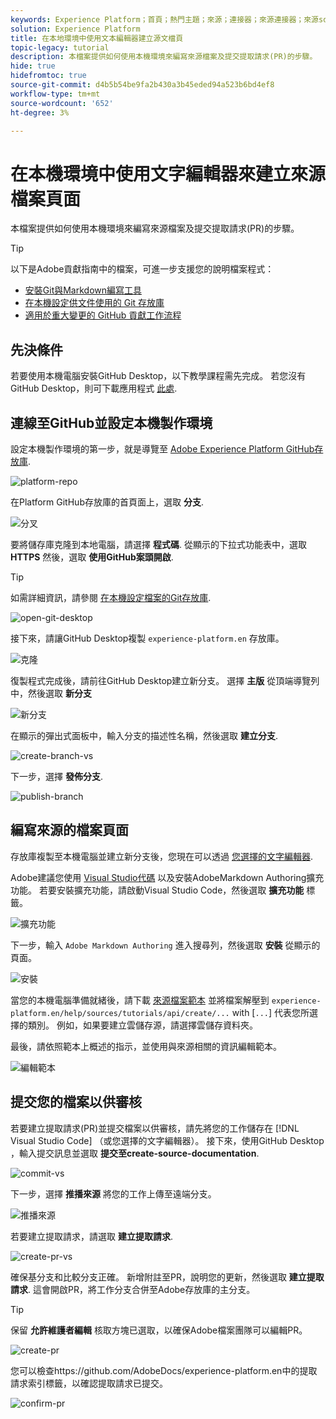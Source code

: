 ```yaml
---
keywords: Experience Platform；首頁；熱門主題；來源；連接器；來源連接器；來源sdk;sdk; SDK
solution: Experience Platform
title: 在本地環境中使用文本編輯器建立源文檔頁
topic-legacy: tutorial
description: 本檔案提供如何使用本機環境來編寫來源檔案及提交提取請求(PR)的步驟。
hide: true
hidefromtoc: true
source-git-commit: d4b5b54be9fa2b430a3b45eded94a523b6bd4ef8
workflow-type: tm+mt
source-wordcount: '652'
ht-degree: 3%

---
```


# 在本機環境中使用文字編輯器來建立來源檔案頁面

本檔案提供如何使用本機環境來編寫來源檔案及提交提取請求(PR)的步驟。

>[!TIP]
>
>以下是Adobe貢獻指南中的檔案，可進一步支援您的說明檔案程式： <ul><li>[安裝Git與Markdown編寫工具](https://experienceleague.adobe.com/docs/contributor/contributor-guide/setup/install-tools.html?lang=en)</li><li>[在本機設定供文件使用的 Git 存放庫](https://experienceleague.adobe.com/docs/contributor/contributor-guide/setup/local-repo.html?lang=en)</li><li>[適用於重大變更的 GitHub 貢獻工作流程](https://experienceleague.adobe.com/docs/contributor/contributor-guide/setup/full-workflow.html?lang=en)</li></ul>

## 先決條件

若要使用本機電腦安裝GitHub Desktop，以下教學課程需先完成。 若您沒有GitHub Desktop，則可下載應用程式 [此處](https://desktop.github.com/).

## 連線至GitHub並設定本機製作環境

設定本機製作環境的第一步，就是導覽至 [Adobe Experience Platform GitHub存放庫](https://github.com/AdobeDocs/experience-platform.en).

![platform-repo](../assets/platform-repo.png)

在Platform GitHub存放庫的首頁面上，選取 **分支**.

![分叉](../assets/fork.png)

要將儲存庫克隆到本地電腦，請選擇 **程式碼**. 從顯示的下拉式功能表中，選取 **HTTPS** 然後，選取 **使用GitHub案頭開啟**.

>[!TIP]
>
>如需詳細資訊，請參閱 [在本機設定檔案的Git存放庫](https://experienceleague.adobe.com/docs/contributor/contributor-guide/setup/local-repo.html?lang=en#create-a-local-clone-of-the-repository).

![open-git-desktop](../assets/open-git-desktop.png)

接下來，請讓GitHub Desktop複製 `experience-platform.en` 存放庫。

![克隆](../assets/cloning.png)

復製程式完成後，請前往GitHub Desktop建立新分支。 選擇 **主版** 從頂端導覽列中，然後選取 **新分支**

![新分支](../assets/new-branch.png)

在顯示的彈出式面板中，輸入分支的描述性名稱，然後選取 **建立分支**.

![create-branch-vs](../assets/create-branch-vs.png)

下一步，選擇 **發佈分支**.

![publish-branch](../assets/publish-branch.png)

## 編寫來源的檔案頁面

存放庫複製至本機電腦並建立新分支後，您現在可以透過 [您選擇的文字編輯器](https://experienceleague.adobe.com/docs/contributor/contributor-guide/setup/install-tools.html?lang=en#understand-markdown-editors).

Adobe建議您使用 [Visual Studio代碼](https://code.visualstudio.com/) 以及安裝AdobeMarkdown Authoring擴充功能。 若要安裝擴充功能，請啟動Visual Studio Code，然後選取 **擴充功能** 標籤。

![擴充功能](../assets/extension.png)

下一步，輸入 `Adobe Markdown Authoring` 進入搜尋列，然後選取 **安裝** 從顯示的頁面。

![安裝](../assets/install.png)

當您的本機電腦準備就緒後，請下載 [來源檔案範本](../assets/template.zip) 並將檔案解壓到 `experience-platform.en/help/sources/tutorials/api/create/...` with [`...`] 代表您所選擇的類別。 例如，如果要建立雲儲存源，請選擇雲儲存資料夾。

最後，請依照範本上概述的指示，並使用與來源相關的資訊編輯範本。

![編輯範本](../assets/edit-template.png)

## 提交您的檔案以供審核

若要建立提取請求(PR)並提交檔案以供審核，請先將您的工作儲存在 [!DNL Visual Studio Code] （或您選擇的文字編輯器）。 接下來，使用GitHub Desktop ，輸入提交訊息並選取 **提交至create-source-documentation**.

![commit-vs](../assets/commit-vs.png)

下一步，選擇 **推播來源** 將您的工作上傳至遠端分支。

![推播來源](../assets/push-origin.png)

若要建立提取請求，請選取 **建立提取請求**.

![create-pr-vs](../assets/create-pr-vs.png)

確保基分支和比較分支正確。 新增附註至PR，說明您的更新，然後選取 **建立提取請求**. 這會開啟PR，將工作分支合併至Adobe存放庫的主分支。

>[!TIP]
>
>保留 **允許維護者編輯** 核取方塊已選取，以確保Adobe檔案團隊可以編輯PR。

![create-pr](../assets/create-pr.png)

您可以檢查https://github.com/AdobeDocs/experience-platform.en中的提取請求索引標籤，以確認提取請求已提交。

![confirm-pr](../assets/confirm-pr.png)
